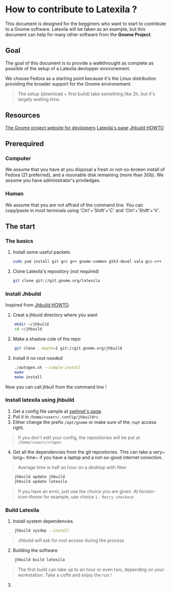 How to contribute to Latexila ?
===============================

This document is designed for the begginers who want to start to contribute to a Gnome software. Latexila will be taken as an example, but this document can help for many other software from the **Gnome Project**.

Goal
----
The goal of this document is to provide a walkthrought as complete as possible of the setup of a Latexila devlopper environement.

We choose Fedora as a starting point because it's the Linux distribution providing the broader support for the Gnome environement.

> The setup (download + first build) take something like 2h, but it's largely waiting time.

Resources
----------

[The Gnome project website for devloppers](https://developer.gnome.org/)
[Latexila's page](https://wiki.gnome.org/Apps/LaTeXila)
[Jhbuild HOWTO](https://wiki.gnome.org/HowDoI/Jhbuild)

Prerequired
-----------

### Computer
We assume that you have at you disposal a fresh or not-so-broken install of Fedora (21 preferred), and a resonable disk remaining (more than 3Gb).
We assume you have administrator's priviledges.

### Human
We assume that you are not affraid of the command line.
You can copy/paste in most terminals using 'Ctrl'+'Shift'+'C' and 'Ctrl'+'Shift'+'V'.

The start
---------

### The basics
1. Install some useful packets
	```BASH
	sudo yum install git gcc g++ gnome-common gtk3-devel vala gcc-c++
	```

2. Clone Latexila's repository (not required)
	```BASH
	git clone git://git.gnome.org/latexila
	```

### Install Jhbuild
Inspired from [Jhbuild HOWTO](https://wiki.gnome.org/HowDoI/Jhbuild).

1. Creat a jhbuid directory where you want
```BASH
	mkdir ~/jhbuild
	cd ~/jhbuild
```

2. Make a shadow cole of the repo
```BASH
	git clone --depth=1 git://git.gnome.org/jhbuild
```

3. Install it _no root needed_
```BASH
	./autogen.sh --simple-install
 	make
 	make install
```

Now you can call jhbuil from the command line !

### Install latexila using jhbuild

1. Get a config file sample at [swilmet's page](https://people.gnome.org/~swilmet/jhbuildrc-latexila).
2. Put it in ```/home/<user>/.config/jhbuildrc```
3. Either change the prefix ```/opt/gnome``` or make sure of the ```/opt``` access right.

> If you don't edit your config, the repositories will be put at ```/home/<user>/<repo>```

4. Get all the dependencies from the git repositories.
This can take a very~ long~ time~ if you have a laptop and a not-so-good internet conection.

> Average time is half an hour on a desktop with fiber

```BASH
	jhbuild update jhbuild
	jhbuild update latexila
```

> If you have an error, just use the choice you are given.
> At _hicolor-icon-theme_ for example, use choice ```1. Retry checkout```

### Build Latexila

1. Install system dependencies
```BASH
	jhbuild sysdep --install
```
> Jhbuild will ask for root access during the process

2. Building the software
```BASH
	jhbuild build latexila
```
> The first build can take up to an hour or even two, depending on your workstation.
> Take a coffe and enjoy the run !

3.
